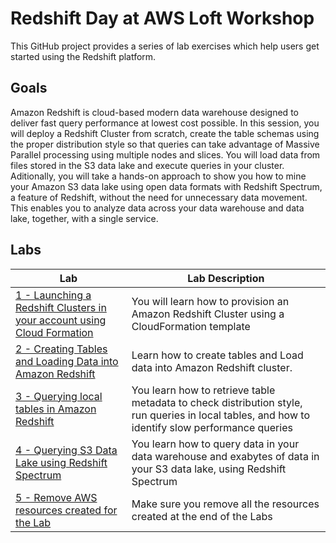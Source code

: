 # Redshift Day at AWS Loft Workshop
This GitHub project provides a series of lab exercises which help users get started using the Redshift platform.

## Goals
Amazon Redshift is cloud-based modern data warehouse designed to deliver fast query performance at lowest cost possible. In this session, you will deploy a Redshift Cluster from scratch, create the table schemas using the proper distribution style so that queries can take advantage of Massive Parallel processing using multiple nodes and slices. You will load data from files stored in the S3 data lake and execute queries in your cluster. Aditionally, you will take a hands-on approach to show you how to mine your Amazon S3 data lake using open data formats with Redshift Spectrum, a feature of Redshift, without the need for unnecessary data movement. This enables you to analyze data across your data warehouse and data lake, together, with a single service.

## Labs
|Lab  |Lab Description |
|---- | ----|
|[1 - Launching a Redshift Clusters in your account using Cloud Formation](Lab1/README.md)                 | You will learn how to provision an Amazon Redshift Cluster using a CloudFormation template|
|[2 - Creating Tables and Loading Data into Amazon Redshift](Lab2/README.md)           |Learn how to create tables and Load data into Amazon Redshift cluster.|
|[3 - Querying local tables in Amazon Redshift](Lab3/README.md)        |You learn how to retrieve table metadata to check distribution style, run queries in local tables, and how to identify slow performance queries|
|[4 - Querying S3 Data Lake using Redshift Spectrum](Lab4/README.md)      | You learn how to query data in your data warehouse and exabytes of data in your S3 data lake, using Redshift Spectrum |
|[5 - Remove AWS resources created for the Lab](/cleanresources.md)      | Make sure you remove all the resources created at the end of the Labs |
